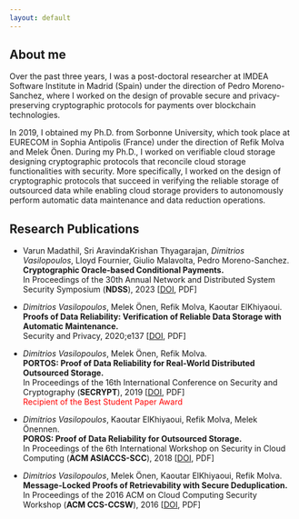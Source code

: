 ```yaml
---
layout: default
---
```


## About me

Over the past three years, I was a post-doctoral researcher at IMDEA Software Institute in Madrid (Spain) under the direction of Pedro Moreno-Sanchez, where I worked on the design of provable secure and privacy-preserving cryptographic protocols for payments over blockchain technologies.

In 2019, I obtained my Ph.D. from Sorbonne University, which took place at EURECOM in Sophia Antipolis (France) under the direction of Refik Molva and Melek Önen. During my Ph.D., I worked on verifiable cloud storage designing cryptographic protocols that reconcile cloud storage functionalities with security. More specifically, I worked on the design of cryptographic protocols that succeed in verifying the reliable storage of outsourced data while enabling cloud storage providers to autonomously perform automatic data maintenance and data reduction operations.

## Research Publications

*  Varun Madathil, Sri AravindaKrishan Thyagarajan, _Dimitrios Vasilopoulos_, Lloyd Fournier, Giulio Malavolta, Pedro Moreno-Sanchez.\
   **Cryptographic Oracle-based Conditional Payments.**\
   In Proceedings of the 30th Annual Network and Distributed System Security Symposium (**NDSS**), 2023 [[DOI](https://doi.org/10.14722/ndss.2023.24024), PDF]

*  _Dimitrios Vasilopoulos_, Melek Önen, Refik Molva, Kaoutar ElKhiyaoui.\
   **Proofs of Data Reliability: Verification of Reliable Data Storage with Automatic Maintenance.**\
   Security and Privacy, 2020;e137 [[DOI](https://doi.org/10.1002/spy2.137), PDF]

*  _Dimitrios Vasilopoulos_, Melek Önen, Refik Molva.\
   **PORTOS: Proof of Data Reliability for Real-World Distributed Outsourced Storage.**\
   In Proceedings of the 16th International Conference on Security and Cryptography (**SECRYPT**), 2019 [[DOI](https://doi.org/10.5220/0007927301730186), PDF]\
   <span style="color:red;">    Recipient of the Best Student Paper Award</span>

*  _Dimitrios Vasilopoulos_, Kaoutar ElKhiyaoui, Refik Molva, Melek Önennen.\
   **POROS: Proof of Data Reliability for Outsourced Storage.**\
   In Proceedings of the 6th International Workshop on Security in Cloud Computing (**ACM ASIACCS-SCC**), 2018 [[DOI](https://doi.org/10.1145/3201595.3201600), PDF]

*  _Dimitrios Vasilopoulos_, Melek Önen, Kaoutar ElKhiyaoui, Refik Molva.\
   **Message-Locked Proofs of Retrievability with Secure Deduplication.**\
   In Proceedings of the 2016 ACM on Cloud Computing Security Workshop (**ACM CCS-CCSW**), 2016 [[DOI](https://doi.org/10.1145/2996429.2996433), PDF]
 
